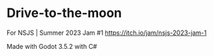 # Drive-to-the-moon
For NSJS | Summer 2023 Jam #1
https://itch.io/jam/nsjs-2023-jam-1

Made with Godot 3.5.2 with C#
